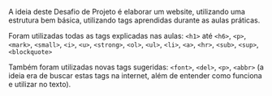 A ideia deste Desafio de Projeto é elaborar um website, utilizando uma estrutura bem básica, utilizando tags aprendidas durante as aulas práticas.

Foram utilizadas todas as tags explicadas nas aulas: `<h1>` até `<h6>`, `<p>`, `<mark>`, `<small>`, `<i>`, `<u>`, `<strong>`, `<ol>`, `<ul>`, `<li>`, `<a>`, `<hr>`, `<sub>`, `<sup>`, `<blockquote>`

Também foram utilizadas novas tags sugeridas: `<font>`, `<del>`, `<p>`, `<abbr>` (a ideia era de buscar estas tags na internet, além de entender como funciona e utilizar no texto).
